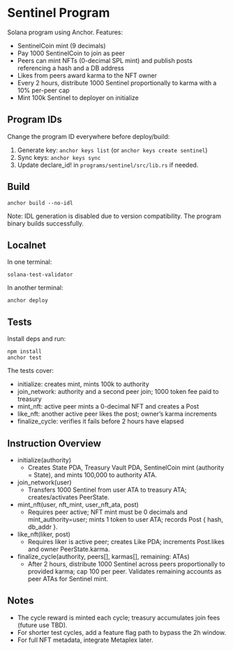 # Sentinel Program

Solana program using Anchor. Features:
- SentinelCoin mint (9 decimals)
- Pay 1000 SentinelCoin to join as peer
- Peers can mint NFTs (0-decimal SPL mint) and publish posts referencing a hash and a DB address
- Likes from peers award karma to the NFT owner
- Every 2 hours, distribute 1000 Sentinel proportionally to karma with a 10% per-peer cap
- Mint 100k Sentinel to deployer on initialize

## Program IDs
Change the program ID everywhere before deploy/build:
1. Generate key: `anchor keys list` (or `anchor keys create sentinel`)
2. Sync keys: `anchor keys sync`
3. Update declare_id! in `programs/sentinel/src/lib.rs` if needed.

## Build
```
anchor build --no-idl
```
Note: IDL generation is disabled due to version compatibility. The program binary builds successfully.

## Localnet
In one terminal:
```
solana-test-validator
```

In another terminal:
```
anchor deploy
```

## Tests
Install deps and run:
```
npm install
anchor test
```

The tests cover:
- initialize: creates mint, mints 100k to authority
- join_network: authority and a second peer join; 1000 token fee paid to treasury
- mint_nft: active peer mints a 0-decimal NFT and creates a Post
- like_nft: another active peer likes the post; owner’s karma increments
- finalize_cycle: verifies it fails before 2 hours have elapsed

## Instruction Overview
- initialize(authority)
  - Creates State PDA, Treasury Vault PDA, SentinelCoin mint (authority = State), and mints 100,000 to authority ATA.
- join_network(user)
  - Transfers 1000 Sentinel from user ATA to treasury ATA; creates/activates PeerState.
- mint_nft(user, nft_mint, user_nft_ata, post)
  - Requires peer active; NFT mint must be 0 decimals and mint_authority=user; mints 1 token to user ATA; records Post { hash, db_addr }.
- like_nft(liker, post)
  - Requires liker is active peer; creates Like PDA; increments Post.likes and owner PeerState.karma.
- finalize_cycle(authority, peers[], karmas[], remaining: ATAs)
  - After 2 hours, distribute 1000 Sentinel across peers proportionally to provided karma; cap 100 per peer. Validates remaining accounts as peer ATAs for Sentinel mint.

## Notes
- The cycle reward is minted each cycle; treasury accumulates join fees (future use TBD).
- For shorter test cycles, add a feature flag path to bypass the 2h window.
- For full NFT metadata, integrate Metaplex later.
